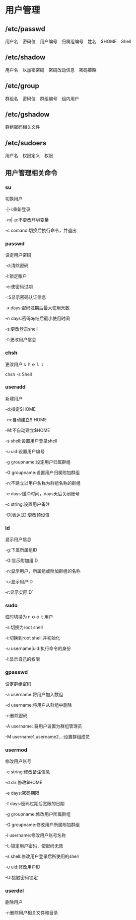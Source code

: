 # 用户管理

## /etc/passwd

用户名　密码位　用户编号　归属组编号　姓名　$HOME　Shell

## /etc/shadow

用户名　以加密密码　密码改动信息　密码策略

## /etc/group

群组名　密码位　群组编号　组内用户

## /etc/gshadow

群组密码相关文件

## /etc/sudoers

用户名　权限定义　权限

## 用户管理相关命令

### su

切换用户

-|-l:重新登录

-m|-p:不更改环境变量

-c comand:切换后执行命令，并退出

### passwd

设定用户密码

-d:清除密码

-l:锁定账户

-e:使密码过期

-:S显示密码认证信息

-x days:密码过期后最大使用天数

-n days:密码冻结后最小使用时间

-s:更改登录shell

-f:更改用户信息

### chsh

更改用户ｓｈｅｌｌ

chsh -s Shell <username>

### useradd

新建用户

-d:指定$HOME

-m:自动建立$	HOME

-M:不自动建立$HOME

-s shell:设置用户登录shell

-u uid:设置用户编号

-g groupname:设定用户归属群组

-G groupname:设置用户归属附加群组

-n:不建立以用户名称为群组名称的群组

-e days:缓冲时间，days天后关闭账号

-c string:设置用户备注

-D[表达式]:更改预设值

### id

显示用户信息

-g:下属所属组ID

-G:显示附加组ID

-n:显示用户，所属组或附加群组的名称

-u:显示用户ID

-r:显示实际ID`

### sudo

临时切换为ｒｏｏｔ用户

-s:切换为root shell

-i:切换到root shell,并初始化

-u username|uid:执行命令的身份

-l:显示自己的权限

### gpasswd

设定群组密码

-a username:将用户加入数组

-d username:将用户从群组中删除

-r:删除密码

-A username: 将用户设置为群组管理员

-M username1,username2...:设置群组成员

### usermod

修改用户账号

-c string:修改备注信息

-d dir:修改$HOME

-e days:密码期限

-f days:密码过期后宽限的日期

-g groupname:修改用户所属群组

-G groupname:修改用户所属附加群组

-l username:修改用户账号名称

-L:锁定用户密码，使密码无效

-s shell:修改用户登录后所使用的shell

-u uid:修改用户ID

-U:接触密码锁定

### userdel

删除用户

-r:删除用户相关文件和目录